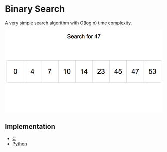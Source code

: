 # Binary Search

A very simple search algorithm with O(log n) time complexity.

![binary](./binary-search.gif)

## Implementation
- [C](./C/binary_search.c)
- [Python](./python/binary_search.py)
